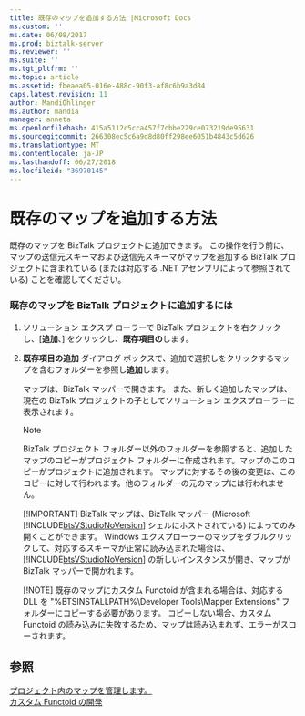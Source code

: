 ```yaml
---
title: 既存のマップを追加する方法 |Microsoft Docs
ms.custom: ''
ms.date: 06/08/2017
ms.prod: biztalk-server
ms.reviewer: ''
ms.suite: ''
ms.tgt_pltfrm: ''
ms.topic: article
ms.assetid: fbeaea05-016e-488c-90f3-af8c6b9a3d84
caps.latest.revision: 11
author: MandiOhlinger
ms.author: mandia
manager: anneta
ms.openlocfilehash: 415a5112c5cca457f7cbbe229ce073219de95631
ms.sourcegitcommit: 266308ec5c6a9d8d80ff298ee6051b4843c5d626
ms.translationtype: MT
ms.contentlocale: ja-JP
ms.lasthandoff: 06/27/2018
ms.locfileid: "36970145"
---
```

# <a name="how-to-add-existing-maps"></a>既存のマップを追加する方法
既存のマップを BizTalk プロジェクトに追加できます。 この操作を行う前に、マップの送信元スキーマおよび送信先スキーマがマップを追加する BizTalk プロジェクトに含まれている (または対応する .NET アセンブリによって参照されている) ことを確認してください。  
  
### <a name="to-add-an-existing-map-to-a-biztalk-project"></a>既存のマップを BizTalk プロジェクトに追加するには  
  
1. ソリューション エクスプ ローラーで BizTalk プロジェクトを右クリックし、[**追加**、] をクリックし、**既存項目の**します。  
  
2. **既存項目の追加** ダイアログ ボックスで、追加で選択しをクリックするマップを含むフォルダーを参照し**追加**します。  
  
    マップは、BizTalk マッパーで開きます。 また、新しく追加したマップは、現在の BizTalk プロジェクトの子としてソリューション エクスプローラーに表示されます。  
  
   > [!NOTE]
   >  BizTalk プロジェクト フォルダー以外のフォルダーを参照すると、追加したマップのコピーがプロジェクト フォルダーに作成されます。マップのこのコピーがプロジェクトに追加されます。 マップに対するその後の変更は、このコピーに対して行われます。他のフォルダーの元のマップには行われません。  
   > 
   > [!IMPORTANT]
   >  BizTalk マップは、BizTalk マッパー (Microsoft [!INCLUDE[btsVStudioNoVersion](../includes/btsvstudionoversion-md.md)] シェルにホストされている) によってのみ開くことができます。 Windows エクスプローラーのマップをダブルクリックして、対応するスキーマが正常に読み込まれた場合は、[!INCLUDE[btsVStudioNoVersion](../includes/btsvstudionoversion-md.md)] の新しいインスタンスが開き、マップが BizTalk マッパーで開かれます。  
   > 
   > [!NOTE]
   >  既存のマップにカスタム Functoid が含まれる場合は、対応する DLL を "%BTSINSTALLPATH%\Developer Tools\Mapper Extensions" フォルダーにコピーする必要があります。 コピーしない場合、カスタム Functoid の読み込みに失敗するため、マップは読み込まれず、エラーがスローされます。  
  
## <a name="see-also"></a>参照  
 [プロジェクト内のマップを管理します。](../core/managing-maps-within-projects.md)   
 [カスタム Functoid の開発](../core/developing-custom-functoids.md)